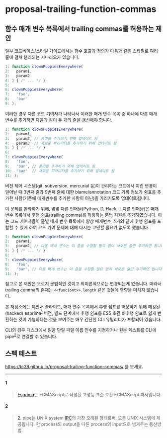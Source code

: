 # proposal-trailing-function-commas

## 함수 매개 변수 목록에서 trailing commas를 허용하는 제안

일부 코드베이스/스타일 가이드에서는 함수 호출과 정의가 다음과 같은 스타일로 여러 줄에 걸쳐 분리되는 시나리오가 있습니다.
```js
1: function clownPuppiesEverywhere(
2:   param1,
3:   param2
4: ) { /* ... */ }
5: 
6: clownPuppiesEverywhere(
7:   'foo',
8:   'bar'
9: );
```

이러한 경우 다른 코드 기여자가 나타나서 이러한 매개 변수 목록 중 하나에 다른 매개 변수를 추가하면 다음과 같이 두 개의 줄을 갱신해야 합니다.

```js
1: function clownPuppiesEverywhere(
2:   param1,
3:   param2, // 콤마를 추가하기 위해 업데이트 됨
4:   param3  // 새로운 파라미터를 추가하기 위해 업데이트 됨
5: ) { /* ... */ }
6: 
7: clownPuppiesEverywhere(
8:   'foo',
9:   'bar', // 콤마를 추가하기 위해 업데이트 됨
10:  'baz'  // 새로운 파라미터를 추가하기 위해 업데이트 됨
11: );
```

버전 제어 시스템(git, subversion, mercurial 등)이 관리하는 코드에서 이런 변경이 일어날 때 3번째 줄과 9번째 줄에 대한 blame/annotation 코드 기록 정보가 쉼표를 추가한 사람(기존에 매개변수를 추가한 사람이 아닌)을 가리키도록 업데이트됩니다.

이 문제를 완화하기 위해, 몇몇 다른 언어들(Python, D, Hack, …다른 언어들)은 매개 변수 목록에서 후행 쉼표(trailing comma)를 허용하는 문법 지원을 추가하였습니다. 이는 코드 기여자들이 줄별 매개 변수 목록에서 항상 매개변수 추가의 끝에 후행 쉼표를 포함할 수 있게 하여 코드 기여 문제에 대해 다시는 고민할 필요가 없도록 했습니다.

```js
1: function clownPuppiesEverywhere(
2:   param1,
3:   param2, // 다음 매개 변수는 이 줄을 수정할 필요 없이 새로운 줄만 추가하면 됩니다.
5: ) { /* ... */ }
6: 
7: clownPuppiesEverywhere(
8:   'foo',
9:   'bar', // 다음 매개 변수는 이 줄을 수정할 필요 없이 새로운 줄만 추가하면 됩니다.
11: );
```

참고로 본 제안은 오로지 문법적인 것이고 의미론적으로는 변경되는게 없습니다. 따라서 trailing comma의 존재는 `<<funciont>>.length` 같은 것들에 영향을 미치지 않습니다.

본 저장소에는 제안서 슬라이드, 매개 변수 목록에서 후행 쉼표를 허용하기 위해 해킹된(hacked) esprima<sup>[1][]</sup> 버전, 빌드 단계에서 후행 쉼표를 ES5 호환 비후행 쉼표로 쉽게 변환하는 것이 가능하다는 것을 보여주는 매우 간단한 CLI 유틸리티가 포함되어 있습니다.

CLI의 경우 디스크에서 읽을 단일 파일 이름 인수를 지정하거나 원본 텍스트를 CLI에 pipe<sup>[2][]</sup>로 연결할 수 있습니다.

## 스펙 테스트
https://tc39.github.io/proposal-trailing-function-commas/ 를 보세요.

---
[1]: #1
[2]: #2

#### 1

> [Esprima](https://esprima.org)는 ECMAScript로 작성된 고성능 표준 호환 ECMAScript 파서입니다.

#### 2

> <a name='note2'>2.</a> pipe는 UNIX system [IPC](https://en.wikipedia.org/wiki/Inter-process_communication)의 가장 오래된 형태로써, 모든 UNIX 시스템에 제공됩니다. 한 process의 output을 다른 process의 Input으로 넘겨주는 통신방법.
